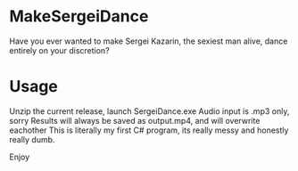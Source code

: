 # MakeSergeiDance
 Have you ever wanted to make Sergei Kazarin, the sexiest man alive, dance entirely on your discretion?
# Usage
 Unzip the current release, launch SergeiDance.exe
 Audio input is .mp3 only, sorry
 Results will always be saved as output.mp4, and will overwrite eachother
 This is literally my first C# program, its really messy and honestly really dumb.

 Enjoy
